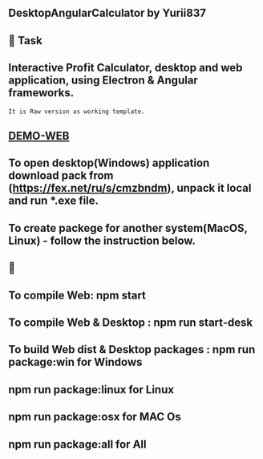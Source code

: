 
## DesktopAngularCalculator by Yurii837

## 🚀 Task
##  Interactive Profit Calculator,  desktop and web application, using Electron & Angular frameworks.
    It is Raw version as working template.

## [DEMO-WEB](https://yurii837.github.io/desktop-angular-calculator/)

##  To open desktop(Windows) application download pack from (https://fex.net/ru/s/cmzbndm), unpack it local and run *.exe file.

##   To create packege for another system(MacOS, Linux) - follow the instruction below. 

## 📌 
## To compile Web: npm start
## To compile Web & Desktop : npm run start-desk
## To build Web dist & Desktop packages : npm run package:win  for Windows
##                                       npm run package:linux  for Linux
##                                       npm run package:osx  for MAC Os
##                                       npm run package:all  for All

